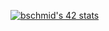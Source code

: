 [![bschmid's 42 stats](https://badge.mediaplus.ma/colorfulwaves/bschmid?1337Badge=off&UM6P=off)](https://github.com/oakoudad/badge42)


